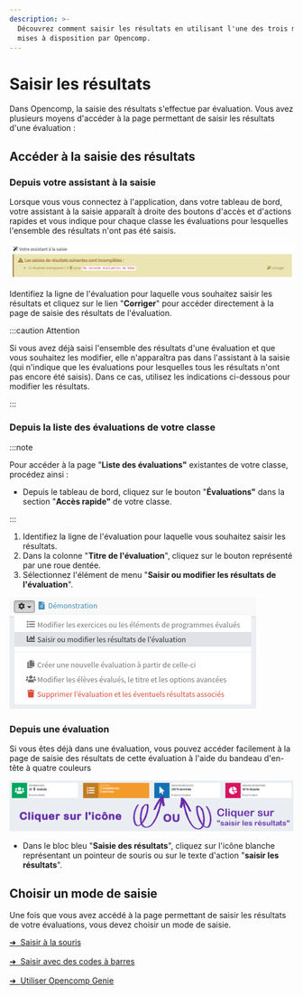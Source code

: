 ```yaml
---
description: >-
  Découvrez comment saisir les résultats en utilisant l'une des trois méthodes
  mises à disposition par Opencomp.
---
```


# Saisir les résultats

Dans Opencomp, la saisie des résultats s'effectue par évaluation. Vous avez plusieurs moyens d'accéder à la page permettant de saisir les résultats d'une évaluation :

## Accéder à la saisie des résultats

### Depuis **votre assistant à la saisie**

Lorsque vous vous connectez à l'application, dans votre tableau de bord, votre assistant à la saisie apparaît à droite des boutons d'accès et d'actions rapides et vous indique pour chaque classe les évaluations pour lesquelles l'ensemble des résultats n'ont pas été saisis.

![L'assistant à la saisie permet d'accéder rapidement à la saisie des résultats d'une évaluation.](../.gitbook/assets/corriger.png)

Identifiez la ligne de l'évaluation pour laquelle vous souhaitez saisir les résultats et cliquez sur le lien "**Corriger**" pour accéder directement à la page de saisie des résultats de l'évaluation.

:::caution Attention

Si vous avez déjà saisi l'ensemble des résultats d'une évaluation et que vous souhaitez les modifier, elle n'apparaîtra pas dans l'assistant à la saisie (qui n'indique que les évaluations pour lesquelles tous les résultats n'ont pas encore été saisis). Dans ce cas, utilisez les indications ci-dessous pour modifier les résultats.

:::


### Depuis la liste des évaluations de votre classe

:::note

Pour accéder à la page "**Liste des évaluations"** existantes de votre classe, procédez ainsi :

* Depuis le tableau de bord, cliquez sur le bouton "**Évaluations"** dans la section "**Accès rapide"** de votre classe.

:::


1. Identifiez la ligne de l'évaluation pour laquelle vous souhaitez saisir les résultats.
2. Dans la colonne "**Titre de l'évaluation**", cliquez sur le bouton représenté par une roue dentée.
3. Sélectionnez l'élément de menu "**Saisir ou modifier les résultats de l'évaluation**".

![Menu permettant d'accéder à la saisie des résultats d'une évaluation.](<../.gitbook/assets/Capture d’écran de 2018-11-28 13-04-57.png>)

### Depuis une évaluation

Si vous êtes déjà dans une évaluation, vous pouvez accéder facilement à la page de saisie des résultats de cette évaluation à l'aide du bandeau d'en-tête à quatre couleurs

![Bandeau d'en-tête à quatre couleurs présent dans les pages "Évaluations".](<../.gitbook/assets/Capture d’écran de 2018-11-28 13-14-43.png>)

* Dans le bloc bleu "**Saisie des résultats**", cliquez sur l'icône blanche représentant un pointeur de souris ou sur le texte d'action "**saisir les résultats**".

## Choisir un mode de saisie

Une fois que vous avez accédé à la page permettant de saisir les résultats de votre évaluations, vous devez choisir un mode de saisie.

<div class="pagination-nav__item">
<a class="pagination-nav__link" href="/saisir-les-resultats/saisir-a-la-souris/">
    <div class="pagination-nav__label">➜&nbsp;&nbsp;Saisir à la souris</div>
</a>
</div>
<br />

<div class="pagination-nav__item">
<a class="pagination-nav__link" href="/saisir-les-resultats/saisir-avec-des-codes-a-barres/">
    <div class="pagination-nav__label">➜&nbsp;&nbsp;Saisir avec des codes à barres</div>
</a>
</div>
<br />

<div class="pagination-nav__item">
<a class="pagination-nav__link" href="/saisir-les-resultats/utiliser-opencomp-genie/README">
    <div class="pagination-nav__label">➜&nbsp;&nbsp;Utiliser Opencomp Genie</div>
</a>
</div>
<br />

